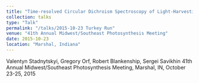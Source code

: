 ```yaml
---
title: "Time-resolved Circular Dichroism Spectroscopy of Light-Harvesting Complex"
collection: talks
type: "Talk"
permalink: "/talks/2015-10-23 Turkey Run"
venue: "41th Annual Midwest/Southeast Photosynthesis Meeting"
date: 2015-10-23
location: "Marshal, Indiana"
---
```

Valentyn Stadnytskyi, Gregory Orf, Robert Blankenship, Sergei Savikhin
41th Annual Midwest/Southeast Photosynthesis Meeting, Marshal, IN, October 23-25, 2015
